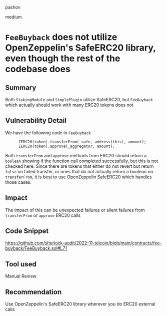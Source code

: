 pashov

medium

# `FeeBuyback` does not utilize OpenZeppelin's SafeERC20 library, even though the rest of the codebase does

## Summary
Both `StakingModule` and `SimplePlugin` utilize SafeERC20, but `FeeBuyback` which actually should work with many ERC20 tokens does not

## Vulnerability Detail
We have the following code in `FeeBuyback`
```solidity
      IERC20(token).transferFrom(_safe, address(this), amount);
      IERC20(token).approve(_aggregator, amount);
```
Both `transferFrom` and `approve` methods from ERC20 should return a `boolean` showing if the function call completed successfully, but this is not checked here. Since there are tokens that either do not revert but return `false` on failed transfer, or ones that do not actually return a boolean on `transferFrom`, it is best to use OpenZeppelin SafeERC20 which handles those cases.

## Impact
The impact of this can be unexpected failures or silent failures from `transferFrom` or `approve` ERC20 calls

## Code Snippet
https://github.com/sherlock-audit/2022-11-telcoin/blob/main/contracts/fee-buyback/FeeBuyback.sol#L71
## Tool used

Manual Review

## Recommendation
Use OpenZeppelin's SafeERC20 library wherever you do ERC20 external calls